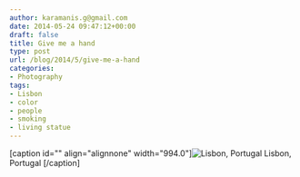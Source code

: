 ```yaml
---
author: karamanis.g@gmail.com
date: 2014-05-24 09:47:12+00:00
draft: false
title: Give me a hand
type: post
url: /blog/2014/5/give-me-a-hand
categories:
- Photography
tags:
- Lisbon
- color
- people
- smoking
- living statue
---
```


[caption id="" align="alignnone" width="994.0"]![ Lisbon, Portugal ](/images/2014-05-24-20145give-me-a-hand/image-asset.jpeg)
 Lisbon, Portugal [/caption]
